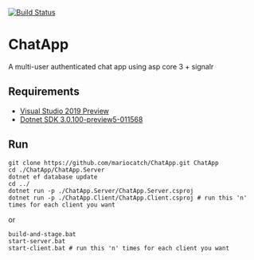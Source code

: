 [![Build Status](https://dev.azure.com/mariocatch0780/ChatApp/_apis/build/status/mariocatch.ChatApp?branchName=master)](https://dev.azure.com/mariocatch0780/ChatApp/_build/latest?definitionId=1&branchName=master)

# ChatApp
A multi-user authenticated chat app using asp core 3 + signalr

## Requirements
* [Visual Studio 2019 Preview](https://visualstudio.microsoft.com/vs/preview/)
* [Dotnet SDK 3.0.100-preview5-011568](https://dotnet.microsoft.com/download/dotnet-core/3.0)

## Run
```
git clone https://github.com/mariocatch/ChatApp.git ChatApp
cd ./ChatApp/ChatApp.Server
dotnet ef database update
cd ../
dotnet run -p ./ChatApp.Server/ChatApp.Server.csproj
dotnet run -p ./ChatApp.Client/ChatApp.Client.csproj # run this 'n' times for each client you want
```
or
```
build-and-stage.bat
start-server.bat
start-client.bat # run this 'n' times for each client you want
```
